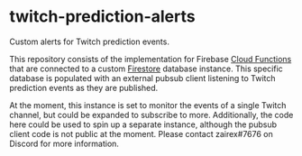 # twitch-prediction-alerts

Custom alerts for Twitch prediction events.

This repository consists of the implementation for Firebase [Cloud Functions](https://firebase.google.com/docs/functions) that are connected to a custom [Firestore](https://firebase.google.com/docs/firestore) database instance. This specific database is populated with an external pubsub client listening to Twitch prediction events as they are published.

At the moment, this instance is set to monitor the events of a single Twitch channel, but could be expanded to subscribe to more. Additionally, the code here could be used to spin up a separate instance, although the pubsub client code is not public at the moment. Please contact zairex#7676 on Discord for more information.
